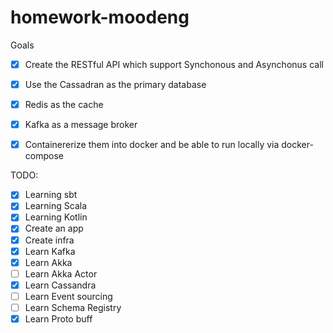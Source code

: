 # homework-moodeng

Goals

 - [x] Create the RESTful API which support Synchonous and Asynchonus call
 - [x] Use the Cassadran as the primary database
 - [x] Redis as the cache
 - [x] Kafka as a message broker
 - [x] Containererize them into docker and be able to run locally via docker-compose


TODO:
 - [x] Learning sbt
 - [x] Learning Scala
 - [x] Learning Kotlin
 - [x] Create an app
 - [x] Create infra
 - [x] Learn Kafka
 - [x] Learn Akka
 - [ ] Learn Akka Actor
 - [x] Learn Cassandra
 - [ ] Learn Event sourcing
 - [ ] Learn Schema Registry
 - [x] Learn Proto buff
